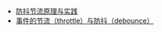 

* [防抖节流原理与实践](https://juejin.im/post/5e65af5be51d4527135528c8)
* [事件的节流（throttle）与防抖（debounce）](https://segmentfault.com/a/1190000018257074#item-2)